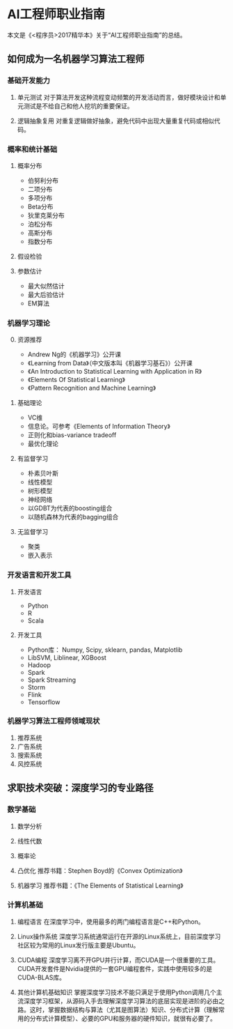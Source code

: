 # AI工程师职业指南
本文是《<程序员>2017精华本》关于“AI工程师职业指南”的总结。

## 如何成为一名机器学习算法工程师

### 基础开发能力

1. 单元测试
对于算法开发这种流程变动频繁的开发活动而言，做好模块设计和单元测试是不给自己和他人挖坑的重要保证。

2. 逻辑抽象复用
对重复逻辑做好抽象，避免代码中出现大量重复代码或相似代码。

### 概率和统计基础

1. 概率分布
    * 伯努利分布
    * 二项分布
    * 多项分布
    * Beta分布
    * 狄里克莱分布
    * 泊松分布
    * 高斯分布
    * 指数分布

2. 假设检验

3. 参数估计
    * 最大似然估计
    * 最大后验估计
    * EM算法

### 机器学习理论

0. 资源推荐
    * Andrew Ng的《机器学习》公开课
    * 《Learning from Data》（中文版本叫《机器学习基石》）公开课
    * 《An Introduction to Statistical Learning with Application in R》
    * 《Elements Of Statistical Learning》
    * 《Pattern Recognition and Machine Learning》

1. 基础理论
    * VC维
    * 信息论。可参考《Elements of Information Theory》
    * 正则化和bias-variance tradeoff
    * 最优化理论

2. 有监督学习
    * 朴素贝叶斯
    * 线性模型
    * 树形模型
    * 神经网络
    * 以GDBT为代表的boosting组合
    * 以随机森林为代表的bagging组合

3. 无监督学习
    * 聚类
    * 嵌入表示

### 开发语言和开发工具
1. 开发语言
    * Python
    * R
    * Scala

2. 开发工具
    * Python库： Numpy, Scipy, sklearn, pandas, Matplotlib
    * LibSVM, Liblinear, XGBoost
    * Hadoop
    * Spark
    * Spark Streaming
    * Storm
    * Flink
    * Tensorflow

### 机器学习算法工程师领域现状

1. 推荐系统
2. 广告系统
3. 搜索系统
4. 风控系统

## 求职技术突破：深度学习的专业路径

### 数学基础

1. 数学分析

2. 线性代数

3. 概率论

4. 凸优化
推荐书籍：Stephen Boyd的《Convex Optimization》

5. 机器学习
推荐书籍：《The Elements of Statistical Learning》

### 计算机基础

1. 编程语言
在深度学习中，使用最多的两门编程语言是C++和Python。

2. Linux操作系统
深度学习系统通常运行在开源的Linux系统上，目前深度学习社区较为常用的Linux发行版主要是Ubuntu。

3. CUDA编程
深度学习离不开GPU并行计算，而CUDA是一个很重要的工具。CUDA开发套件是Nvidia提供的一套GPU编程套件，实践中使用较多的是CUDA-BLAS库。

4. 其他计算机基础知识
掌握深度学习技术不能只满足于使用Python调用几个主流深度学习框架，从源码入手去理解深度学习算法的底层实现是进阶的必由之路。这时，掌握数据结构与算法（尤其是图算法）知识、分布式计算（理解常用的分布式计算模型）、必要的GPU和服务器的硬件知识，就很有必要了。

